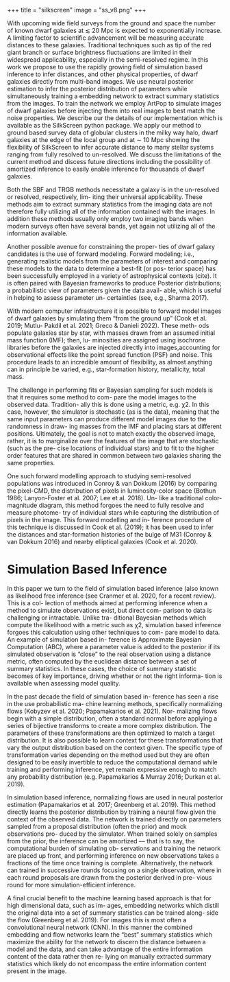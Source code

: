 +++
title = "silkscreen"
image = "ss_v8.png"
+++

With upcoming wide field surveys from the ground and space the number of known dwarf galaxies at ≲ 20 Mpc is expected to exponentially increase. A limiting factor to scientific advancement will be measuring accurate distances to these galaxies. Traditional techniques such as tip of the red giant branch or surface brightness fluctuations are limited in their widespread applicability, especially in the semi-resolved regime. In this work we propose to use the rapidly growing field of simulation based inference to infer distances, and other physical properties, of dwarf galaxies directly from multi-band images. We use neural posterior estimation to infer the posterior distribution of parameters while simultaneously training a embedding network to extract summary statistics from the images. To train the network we employ ArtPop to simulate images of dwarf galaxies before injecting them into real images to best match the noise properties. We describe our the details of our implementation which is available as the SilkScreen python package. We apply our method to ground based survey data of globular clusters in the milky way halo, dwarf galaxies at the edge of the local group and at ∼ 10 Mpc showing the flexibility of SilkScreen to infer accurate distance to many stellar systems ranging from fully resolved to un-resolved. We discuss the limitations of the current method and discess future directions including the possibility of amortized inference to easily enable inference for thousands of dwarf galaxies.

Both the SBF and TRGB methods necessitate a galaxy is in the un-resolved or resolved, respectively, lim- iting their universal applicability. These methods aim to extract summary statistics from the imaging data are not therefore fully utilizing all of the information contained with the images. In addition these methods usually only employ two imaging bands when modern surveys often have several bands, yet again not utilizing all of the information available.

Another possible avenue for constraining the proper- ties of dwarf galaxy candidates is the use of forward modeling. Forward modeling; i.e., generating realistic models from the parameters of interest and comparing these models to the data to determine a best-fit (or pos- terior space) has been successfully employed in a variety of astrophysical contexts (cite). It is often paired with Bayesian frameworks to produce Posterior distributions; a probabilistic view of parameters given the data avail- able, which is useful in helping to assess parameter un- certainties (see, e.g., Sharma 2017).

With modern computer infrastructure it is possible to forward model images of dwarf galaxies by simulating them “from the ground up” (Cook et al. 2019; Mutlu- Pakdil et al. 2021; Greco & Danieli 2022). These meth- ods populate galaxies star by star, with masses drawn from an assumed initial mass function (IMF); then, lu- minosities are assigned using isochrone libraries before the galaxies are injected directly into images,accounting for observational effects like the point spread function (PSF) and noise. This procedure leads to an incredible amount of flexibility, as almost anything can in principle be varied, e.g., star-formation history, metallicity, total mass.

The challenge in performing fits or Bayesian sampling for such models is that it requires some method to com- pare the model images to the observed data. Tradition- ally this is done using a metric, e.g. χ2. In this case, however, the simulator is stochastic (as is the data), meaning that the same input parameters can produce different model images due to the randomness in draw- ing masses from the IMF and placing stars at different positions. Ultimately, the goal is not to match exactly the observed image, rather, it is to marginalize over the features of the image that are stochastic (such as the pre- cise locations of individual stars) and to fit to the higher order features that are shared in common between two galaxies sharing the same properties.

One such forward modelling approach to studying semi-resolved populations was introduced in Conroy & van Dokkum (2016) by comparing the pixel-CMD, the distribution of pixels in luminosity-color space (Bothun 1986; Lanyon-Foster et al. 2007; Lee et al. 2018). Un- like a traditional color-magnitude diagram, this method forgoes the need to fully resolve and measure photome- try of individual stars while capturing the distribution of pixels in the image. This forward modelling and in- ference procedure of this technique is discussed in Cook et al. (2019); it has been used to infer the distances and star-formation histories of the bulge of M31 (Conroy & van Dokkum 2016) and nearby elliptical galaxies (Cook et al. 2020).

# Simulation Based Inference

In this paper we turn to the field of simulation based inference (also known as likelihood free inference (see Cranmer et al. 2020, for a recent review). This is a col- lection of methods aimed at performing inference when a method to simulate observations exist, but direct com- parison to data is challenging or intractable. Unlike tra- ditional Bayesian methods which compute the likelihood with a metric such as χ2, simulation based inference forgoes this calculation using other techniques to com- pare model to data. An example of simulation based in- ference is Approximate Bayesian Computation (ABC), where a parameter value is added to the posterior if its simulated observation is “close” to the real observation using a distance metric, often computed by the euclidean distance between a set of summary statistics. In these cases, the choice of summary statistic becomes of key importance, driving whether or not the right informa- tion is available when assessing model quality.

In the past decade the field of simulation based in- ference has seen a rise in the use probabilistic ma- chine learning methods, specifically normalizing flows (Kobyzev et al. 2020; Papamakarios et al. 2021). Nor- malizing flows begin with a simple distribution, often a standard normal before applying a series of bijective transforms to create a more complex distribution. The parameters of these transformations are then optimized to match a target distribution. It is also possible to learn context for these transformations that vary the output distribution based on the context given. The specific type of transformation varies depending on the method used but they are often designed to be easily invertible to reduce the computational demand while training and performing inference, yet remain expressive enough to match any probability distribution (e.g. Papamakarios & Murray 2016; Durkan et al. 2019).

In simulation based inference, normalizing flows are used in neural posterior estimation (Papamakarios et al. 2017; Greenberg et al. 2019). This method directly learns the posterior distribution by training a neural flow given the context of the observed data. The network is trained directly on parameters sampled from a proposal distribution (often the prior) and mock observations pro- duced by the simulator. When trained solely on samples from the prior, the inference can be amortized — that is to say, the computational burden of simulating ob- servations and training the network are placed up front, and performing inference on new observations takes a fractions of the time once training is complete. Alternatively, the network can trained in successive rounds focusing on a single observation, where in each round proposals are drawn from the posterior derived in pre- vious round for more simulation-efficient inference.

A final crucial benefit to the machine learning based approach is that for high dimensional data, such as im- ages, embedding networks which distill the original data into a set of summary statistics can be trained along- side the flow (Greenberg et al. 2019). For images this is most often a convolutional neural network (CNN). In this manner the combined embedding and flow networks learn the “best” summary statistics which maximize the ability for the network to discern the distance between a model and the data, and can take advantage of the entire information content of the data rather then re- lying on manually extracted summary statistics which likely do not encompass the entire information content present in the image.